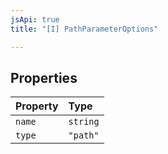```yaml
---
jsApi: true
title: "[I] PathParameterOptions"

---
```

## Properties

| Property | Type |
| :------ | :------ |
| `name` | `string` |
| `type` | `"path"` |
